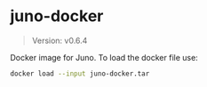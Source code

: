 # juno-docker

> Version: v0.6.4

Docker image for Juno. To load the docker file use:

```bash
docker load --input juno-docker.tar
```
